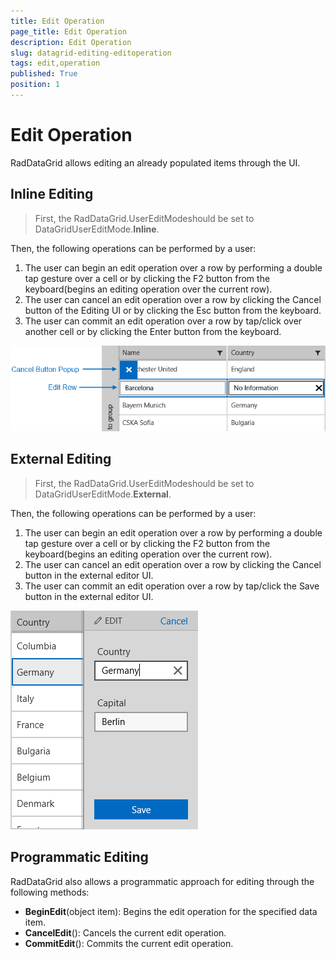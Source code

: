 ```yaml
---
title: Edit Operation
page_title: Edit Operation
description: Edit Operation
slug: datagrid-editing-editoperation
tags: edit,operation
published: True
position: 1
---
```


# Edit Operation

RadDataGrid allows editing an already populated items through the UI.

## Inline Editing

>First, the RadDataGrid.UserEditModeshould be set to DataGridUserEditMode.**Inline**. 

Then, the following operations can be performed by a user:

1. The user can begin an edit operation over a row by performing a double tap gesture over a cell or by clicking the F2 button from the keyboard(begins an editing operation over the current row).
1. The user can cancel an edit operation over a row by clicking the Cancel button of the Editing UI or by clicking the Esc button from the keyboard. 
1. The user can commit an edit operation over a row by tap/click over another cell or by clicking the Enter button from the keyboard.

![EditingUI](images/editingui.png)

## External Editing

>First, the RadDataGrid.UserEditModeshould be set to DataGridUserEditMode.**External**. 

Then, the following operations can be performed by a user:

1. The user can begin an edit operation over a row by performing a double tap gesture over a cell or by clicking the F2 button from the keyboard(begins an editing operation over the current row).
1. The user can cancel an edit operation over a row by clicking the Cancel button in the external editor UI. 
1. The user can commit an edit operation over a row by tap/click the Save button in the external editor UI.

![EditingUI](images/grid-edit-external-mode.png)

## Programmatic Editing

RadDataGrid also allows a programmatic approach for editing through the following methods:

* **BeginEdit**(object item): Begins the edit operation for the specified data item.
* **CancelEdit**(): Cancels the current edit operation.
* **CommitEdit**(): Commits the current edit operation.